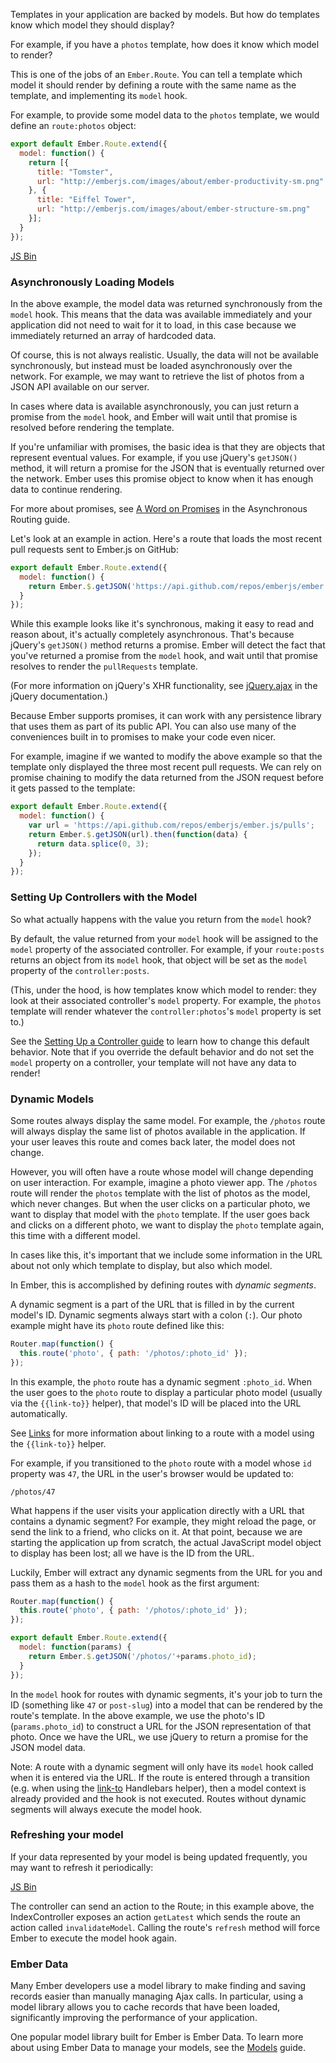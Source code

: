 Templates in your application are backed by models. But how do templates
know which model they should display?

For example, if you have a `photos` template, how does it know which
model to render?

This is one of the jobs of an `Ember.Route`. You can tell a template
which model it should render by defining a route with the same name as
the template, and implementing its `model` hook.

For example, to provide some model data to the `photos` template, we
would define an `route:photos` object:

```javascript {data-filename=app/routes/photos.js}
export default Ember.Route.extend({
  model: function() {
    return [{
      title: "Tomster",
      url: "http://emberjs.com/images/about/ember-productivity-sm.png"
    }, {
      title: "Eiffel Tower",
      url: "http://emberjs.com/images/about/ember-structure-sm.png"
    }];
  }
});
```

<a class="jsbin-embed" href="http://jsbin.com/lihenu/embed?js,output">JS Bin</a><script src="http://static.jsbin.com/js/embed.js"></script>

### Asynchronously Loading Models

In the above example, the model data was returned synchronously from the
`model` hook. This means that the data was available immediately and
your application did not need to wait for it to load, in this case
because we immediately returned an array of hardcoded data.

Of course, this is not always realistic. Usually, the data will not be
available synchronously, but instead must be loaded asynchronously over
the network. For example, we may want to retrieve the list of photos
from a JSON API available on our server.

In cases where data is available asynchronously, you can just return a
promise from the `model` hook, and Ember will wait until that promise is
resolved before rendering the template.

If you're unfamiliar with promises, the basic idea is that they are
objects that represent eventual values. For example, if you use jQuery's
`getJSON()` method, it will return a promise for the JSON that is
eventually returned over the network. Ember uses this promise object to
know when it has enough data to continue rendering.

For more about promises, see [A Word on
Promises](../../routing/asynchronous-routing/#toc_a-word-on-promises)
in the Asynchronous Routing guide.

Let's look at an example in action. Here's a route that loads the most
recent pull requests sent to Ember.js on GitHub:

```javascript {data-filename=app/routes/pull-requests.js}
export default Ember.Route.extend({
  model: function() {
    return Ember.$.getJSON('https://api.github.com/repos/emberjs/ember.js/pulls');
  }
});
```

While this example looks like it's synchronous, making it easy to read
and reason about, it's actually completely asynchronous. That's because
jQuery's `getJSON()` method returns a promise. Ember will detect the
fact that you've returned a promise from the `model` hook, and wait
until that promise resolves to render the `pullRequests` template.

(For more information on jQuery's XHR functionality, see
[jQuery.ajax](http://api.jquery.com/jQuery.ajax/) in the jQuery
documentation.)

Because Ember supports promises, it can work with any persistence
library that uses them as part of its public API. You can also use many
of the conveniences built in to promises to make your code even nicer.

For example, imagine if we wanted to modify the above example so that
the template only displayed the three most recent pull requests. We can
rely on promise chaining to modify the data returned from the JSON
request before it gets passed to the template:

```javascript {data-filename=app/routes/pull-requests.js}
export default Ember.Route.extend({
  model: function() {
    var url = 'https://api.github.com/repos/emberjs/ember.js/pulls';
    return Ember.$.getJSON(url).then(function(data) {
      return data.splice(0, 3);
    });
  }
});
```

### Setting Up Controllers with the Model

So what actually happens with the value you return from the `model`
hook?

By default, the value returned from your `model` hook will be assigned
to the `model` property of the associated controller. For example, if your
`route:posts` returns an object from its `model` hook, that object
will be set as the `model` property of the `controller:posts`.

(This, under the hood, is how templates know which model to render: they
look at their associated controller's `model` property. For example, the
`photos` template will render whatever the `controller:photos`'s
`model` property is set to.)

See the [Setting Up a Controller guide][1] to learn how to change this
default behavior. Note that if you override the default behavior and do
not set the `model` property on a controller, your template will not
have any data to render!

[1]: ../setting-up-a-controller

### Dynamic Models

Some routes always display the same model. For example, the `/photos`
route will always display the same list of photos available in the
application. If your user leaves this route and comes back later, the
model does not change.

However, you will often have a route whose model will change depending
on user interaction. For example, imagine a photo viewer app. The
`/photos` route will render the `photos` template with the list of
photos as the model, which never changes. But when the user clicks on a
particular photo, we want to display that model with the `photo`
template. If the user goes back and clicks on a different photo, we want
to display the `photo` template again, this time with a different model.

In cases like this, it's important that we include some information in
the URL about not only which template to display, but also which model.

In Ember, this is accomplished by defining routes with _dynamic segments_.

A dynamic segment is a part of the URL that is filled in by the current
model's ID. Dynamic segments always start with a colon (`:`). Our photo
example might have its `photo` route defined like this:

```javascript {data-filename=app/router.js}
Router.map(function() {
  this.route('photo', { path: '/photos/:photo_id' });
});
```

In this example, the `photo` route has a dynamic segment `:photo_id`.
When the user goes to the `photo` route to display a particular photo
model (usually via the `{{link-to}}` helper), that model's ID will be
placed into the URL automatically.

See [Links](../../templates/links) for more information about linking
to a route with a model using the `{{link-to}}` helper.

For example, if you transitioned to the `photo` route with a model whose
`id` property was `47`, the URL in the user's browser would be updated
to:

```shell
/photos/47
```

What happens if the user visits your application directly with a URL
that contains a dynamic segment? For example, they might reload the
page, or send the link to a friend, who clicks on it. At that point,
because we are starting the application up from scratch, the actual
JavaScript model object to display has been lost; all we have is the ID
from the URL.

Luckily, Ember will extract any dynamic segments from the URL for
you and pass them as a hash to the `model` hook as the first argument:

```javascript {data-filename=app/router.js}
Router.map(function() {
  this.route('photo', { path: '/photos/:photo_id' });
});
```

```javascript {data-filename=app/routes/photo.js}
export default Ember.Route.extend({
  model: function(params) {
    return Ember.$.getJSON('/photos/'+params.photo_id);
  }
});
```

In the `model` hook for routes with dynamic segments, it's your job to
turn the ID (something like `47` or `post-slug`) into a model that can
be rendered by the route's template. In the above example, we use the
photo's ID (`params.photo_id`) to construct a URL for the JSON
representation of that photo. Once we have the URL, we use jQuery to
return a promise for the JSON model data.

Note: A route with a dynamic segment will only have its `model` hook called
when it is entered via the URL. If the route is entered through a transition
(e.g. when using the [link-to](../../templates/links) Handlebars helper), then a model context is
already provided and the hook is not executed. Routes without dynamic segments
will always execute the model hook.

### Refreshing your model

If your data represented by your model is being updated frequently, you may
want to refresh it periodically:

<a class="jsbin-embed" href="http://jsbin.com/sefuv/2/embed?js">JS Bin</a><script src="http://static.jsbin.com/js/embed.js"></script>

The controller can send an action to the Route; in this example above, the
IndexController exposes an action `getLatest` which sends the route an
action called `invalidateModel`. Calling the route's `refresh` method will force
Ember to execute the model hook again.


### Ember Data

Many Ember developers use a model library to make finding and saving
records easier than manually managing Ajax calls. In particular, using a
model library allows you to cache records that have been loaded,
significantly improving the performance of your application.

One popular model library built for Ember is Ember Data. To learn more
about using Ember Data to manage your models, see the
[Models](../../models) guide.
